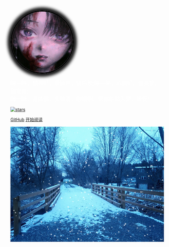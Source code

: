 <img width="200px" style="border-radius: 50%;border:4px solid black;box-shadow:0 0 10px 10px;" bor src="./imgs/avatar.jpg">

<span style="color:white;font-size:18px;">睡一睡，精神好，烦恼消，快乐长;睡一睡，心情好，做美梦，甜蜜蜜;</br>睡一睡，身体健，头脑清，眼睛明。愿你酣然入梦，晚安!</span>

[![stars](https://img.shields.io/badge/github/personal-blog-green)](https://github.com/1360151219/ZJX.git)

[GitHub](https://github.com/1360151219/ZJX.git)
[开始阅读](README.md)

![](./FrontSide/imgs/coverpage.gif)
